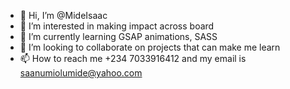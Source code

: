 - 👋 Hi, I’m @MideIsaac
- 👀 I’m interested in making impact across board
- 🌱 I’m currently learning GSAP animations, SASS
- 💞️ I’m looking to collaborate on projects that can make me learn
- 📫 How to reach me +234 7033916412 and my email is saanumiolumide@yahoo.com

<!---
MideIsaac/MideIsaac is a ✨ special ✨ repository because its `README.md` (this file) appears on your GitHub profile.
You can click the Preview link to take a look at your changes.
--->
